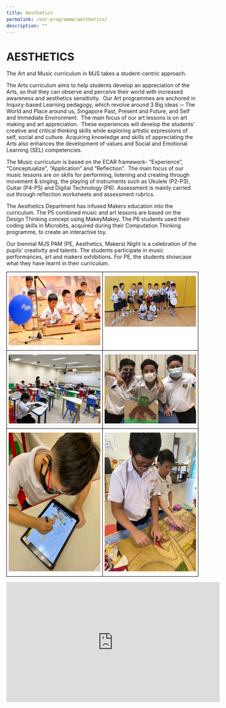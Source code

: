 ```yaml
---
title: Aesthetics
permalink: /our-programme/aesthetics/
description: ""
---
```

# **AESTHETICS**

The Art and Music curriculum in MJS takes a student-centric approach.  
  
The Arts curriculum aims to help students develop an appreciation of the Arts, so that they can observe and perceive their world with increased awareness and aesthetics sensitivity.  Our Art programmes are anchored in Inquiry-based Learning pedagogy, which revolve around 3 Big ideas :– The World and Place around us, Singapore Past, Present and Future, and Self and Immediate Environment.  The main focus of our art lessons is on art making and art appreciation.  These experiences will develop the students’ creative and critical thinking skills while exploring artistic expressions of self, social and culture. Acquiring knowledge and skills of appreciating the Arts also enhances the development of values and Social and Emotional Learning (SEL) competencies.   
  
The Music curriculum is based on the ECAR framework- “Experience”, “Conceptualize”, “Application” and “Reflection”.  The main focus of our music lessons are on skills for performing, listening and creating through movement & singing, the playing of instruments such as Ukulele (P2-P3), Guitar (P4-P5) and Digital Technology (P6). Assessment is mainly carried out through reflection worksheets and assessment rubrics.  
  
The Aesthetics Department has infused Makers education into the curriculum. The P5 combined music and art lessons are based on the Design Thinking concept using MakeyMakey. The P6 students used their coding skills in Microbits, acquired during their Computation Thinking programme, to create an interactive toy.  
  
Our biennial MJS PAM (PE, Aesthetics, Makers) Night is a celebration of the pupils’ creativity and talents. The students participate in music performances, art and makers exhibitions. For PE, the students showcase what they have learnt in their curriculum.


<table style="border-collapse:collapse;border-spacing:0" class="tg"><thead><tr><th style="background-color:#FFF;border-color:black;border-style:solid;border-width:1px;color:#222;font-family:Arial, sans-serif;font-size:14px;font-weight:bold;overflow:hidden;padding:10px 5px;text-align:center;vertical-align:top;word-break:normal"><img src="/images/DSCF7555.jpg" alt="DSCF7555.jpg" width="273" height="182"></th><th style="background-color:#FFF;border-color:black;border-style:solid;border-width:1px;color:#222;font-family:Arial, sans-serif;font-size:14px;font-weight:bold;overflow:hidden;padding:10px 5px;text-align:center;vertical-align:top;word-break:normal"><img src="/images/IMG-20200412-WA0019.jpg" alt="IMG-20200412-WA0019.jpg" width="273" height="133"></th></tr></thead><tbody><tr><td style="background-color:#F8F8F8;border-color:black;border-style:solid;border-width:1px;color:#222;font-family:Arial, sans-serif;font-size:14px;overflow:hidden;padding:10px 5px;text-align:center;vertical-align:top;word-break:normal"><img src="/images/JJVQ7767.jpg" alt="JJVQ7767.JPG" width="273"></td><td style="background-color:#F8F8F8;border-color:black;border-style:solid;border-width:1px;color:#222;font-family:Arial, sans-serif;font-size:14px;overflow:hidden;padding:10px 5px;text-align:center;vertical-align:top;word-break:normal"><img src="/images/IMG_4173.jpg" alt="IMG_4173.JPG" width="273"></td></tr><tr><td style="background-color:#FFF;border-color:black;border-style:solid;border-width:1px;color:#222;font-family:Arial, sans-serif;font-size:14px;overflow:hidden;padding:10px 5px;text-align:center;vertical-align:top;word-break:normal"><img src="/images/FDYZ3871.jpg" alt="FDYZ3871.JPG" width="273" height="364"></td><td style="background-color:#FFF;border-color:black;border-style:solid;border-width:1px;color:#222;font-family:Arial, sans-serif;font-size:14px;overflow:hidden;padding:10px 5px;text-align:center;vertical-align:top;word-break:normal"><img src="/images/Working%20together%20on%20a%20collaborative%20artwork.jpg" alt="Working together on a collaborative artwork.jpg" width="273" height="364"></td></tr></tbody></table>


<iframe width="560" height="315" src="https://www.youtube.com/embed/GmrngFWeQ5c" title="YouTube video player" frameborder="0" allow="accelerometer; autoplay; clipboard-write; encrypted-media; gyroscope; picture-in-picture" allowfullscreen></iframe>